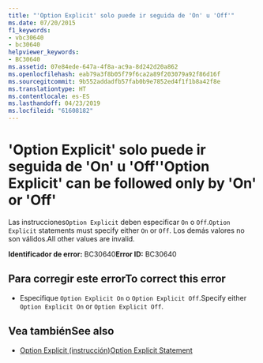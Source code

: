 ```yaml
---
title: "'Option Explicit' solo puede ir seguida de 'On' u 'Off'"
ms.date: 07/20/2015
f1_keywords:
- vbc30640
- bc30640
helpviewer_keywords:
- BC30640
ms.assetid: 07e84ede-647a-4f8a-ac9a-8d242d20a862
ms.openlocfilehash: eab79a3f8b05f79f6ca2a89f203079a92f86d16f
ms.sourcegitcommit: 9b552addadfb57fab0b9e7852ed4f1f1b8a42f8e
ms.translationtype: HT
ms.contentlocale: es-ES
ms.lasthandoff: 04/23/2019
ms.locfileid: "61608182"
---
```

# <a name="option-explicit-can-be-followed-only-by-on-or-off"></a><span data-ttu-id="29cf2-102">'Option Explicit' solo puede ir seguida de 'On' u 'Off'</span><span class="sxs-lookup"><span data-stu-id="29cf2-102">'Option Explicit' can be followed only by 'On' or 'Off'</span></span>
<span data-ttu-id="29cf2-103">Las instrucciones`Option Explicit` deben especificar `On` o `Off`.</span><span class="sxs-lookup"><span data-stu-id="29cf2-103">`Option Explicit` statements must specify either `On` or `Off`.</span></span> <span data-ttu-id="29cf2-104">Los demás valores no son válidos.</span><span class="sxs-lookup"><span data-stu-id="29cf2-104">All other values are invalid.</span></span>  
  
 <span data-ttu-id="29cf2-105">**Identificador de error:** BC30640</span><span class="sxs-lookup"><span data-stu-id="29cf2-105">**Error ID:** BC30640</span></span>  
  
## <a name="to-correct-this-error"></a><span data-ttu-id="29cf2-106">Para corregir este error</span><span class="sxs-lookup"><span data-stu-id="29cf2-106">To correct this error</span></span>  
  
- <span data-ttu-id="29cf2-107">Especifique `Option Explicit On` o `Option Explicit Off`.</span><span class="sxs-lookup"><span data-stu-id="29cf2-107">Specify either `Option Explicit On` or `Option Explicit Off`.</span></span>  
  
## <a name="see-also"></a><span data-ttu-id="29cf2-108">Vea también</span><span class="sxs-lookup"><span data-stu-id="29cf2-108">See also</span></span>

- [<span data-ttu-id="29cf2-109">Option Explicit (instrucción)</span><span class="sxs-lookup"><span data-stu-id="29cf2-109">Option Explicit Statement</span></span>](../../visual-basic/language-reference/statements/option-explicit-statement.md)
